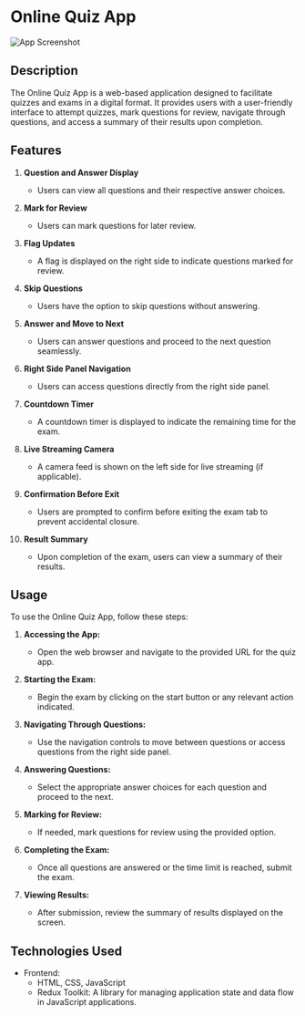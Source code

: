 # Online Quiz App

![App Screenshot](https://www.thinkexam.com/images/BG_LAPTOP1.png)

## Description

The Online Quiz App is a web-based application designed to facilitate quizzes and exams in a digital format. It provides users with a user-friendly interface to attempt quizzes, mark questions for review, navigate through questions, and access a summary of their results upon completion.

## Features

1. **Question and Answer Display**
   - Users can view all questions and their respective answer choices.

2. **Mark for Review**
   - Users can mark questions for later review.

3. **Flag Updates**
   - A flag is displayed on the right side to indicate questions marked for review.

4. **Skip Questions**
   - Users have the option to skip questions without answering.

5. **Answer and Move to Next**
   - Users can answer questions and proceed to the next question seamlessly.

6. **Right Side Panel Navigation**
   - Users can access questions directly from the right side panel.

7. **Countdown Timer**
   - A countdown timer is displayed to indicate the remaining time for the exam.

8. **Live Streaming Camera**
   - A camera feed is shown on the left side for live streaming (if applicable).

9. **Confirmation Before Exit**
   - Users are prompted to confirm before exiting the exam tab to prevent accidental closure.

10. **Result Summary**
    - Upon completion of the exam, users can view a summary of their results.

## Usage

To use the Online Quiz App, follow these steps:

1. **Accessing the App:**
   - Open the web browser and navigate to the provided URL for the quiz app.

2. **Starting the Exam:**
   - Begin the exam by clicking on the start button or any relevant action indicated.

3. **Navigating Through Questions:**
   - Use the navigation controls to move between questions or access questions from the right side panel.

4. **Answering Questions:**
   - Select the appropriate answer choices for each question and proceed to the next.

5. **Marking for Review:**
   - If needed, mark questions for review using the provided option.

6. **Completing the Exam:**
   - Once all questions are answered or the time limit is reached, submit the exam.

7. **Viewing Results:**
   - After submission, review the summary of results displayed on the screen.

## Technologies Used

- Frontend:
  - HTML, CSS, JavaScript
  - Redux Toolkit: A library for managing application state and data flow in JavaScript applications.
  
